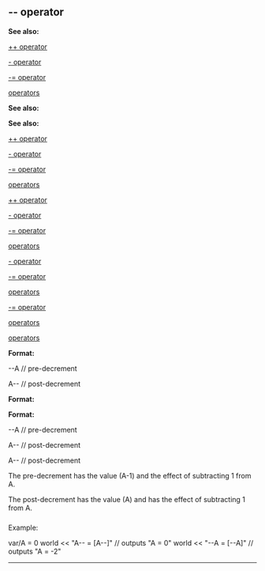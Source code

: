 

 -- operator
-------------




**See also:** 


[++ operator](#/operator/++) 

[- operator](#/operator/-) 

[-= operator](#/operator/-=) 

[operators](#/operator) 






**See also:** 

**See also:**

[++ operator](#/operator/++) 

[- operator](#/operator/-) 

[-= operator](#/operator/-=) 

[operators](#/operator) 




[++ operator](#/operator/++)

[- operator](#/operator/-) 

[-= operator](#/operator/-=) 

[operators](#/operator) 



[- operator](#/operator/-)

[-= operator](#/operator/-=) 

[operators](#/operator) 


[-= operator](#/operator/-=)

[operators](#/operator) 

[operators](#/operator)


**Format:** 


 --A // pre-decrement
 
 A-- // post-decrement
 



**Format:** 

**Format:**

 --A // pre-decrement
 
 A-- // post-decrement
 


 A-- // post-decrement


 The pre-decrement has the value (A-1) and the effect of subtracting 1
from A.




 The post-decrement has the value (A) and has the effect of subtracting 1
from A.



### 
 Example:



 var/A = 0
world << "A-- = [A--]" // outputs "A = 0"
world << "--A = [--A]" // outputs "A = -2"



---


